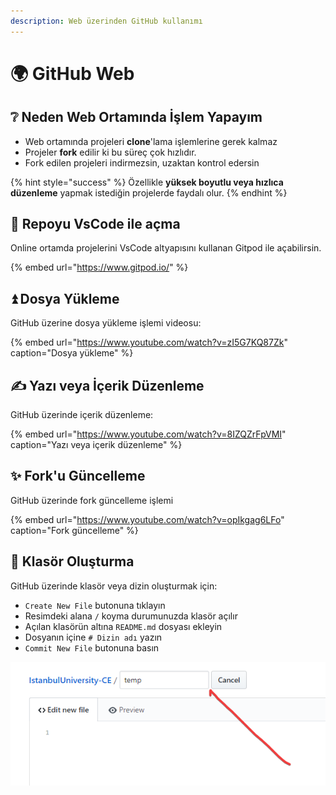 ```yaml
---
description: Web üzerinden GitHub kullanımı
---
```


# 🌍 GitHub Web

## ❔ Neden Web Ortamında İşlem Yapayım

* Web ortamında projeleri **clone**'lama işlemlerine gerek kalmaz
* Projeler **fork** edilir ki bu süreç çok hızlıdır.
* Fork edilen projeleri indirmezsin, uzaktan kontrol edersin

{% hint style="success" %}
Özellikle **yüksek boyutlu veya hızlıca düzenleme** yapmak istediğin projelerde faydalı olur.
{% endhint %}

## 🚀 Repoyu VsCode ile açma

Online ortamda projelerini VsCode altyapısını kullanan Gitpod ile açabilirsin.

{% embed url="https://www.gitpod.io/" %}

## ⏫ Dosya Yükleme

GitHub üzerine dosya yükleme işlemi videosu:

{% embed url="https://www.youtube.com/watch?v=zI5G7KQ87Zk" caption="Dosya yükleme" %}



## ✍ Yazı veya İçerik Düzenleme

GitHub üzerinde içerik düzenleme:

{% embed url="https://www.youtube.com/watch?v=8IZQZrFpVMI" caption="Yazı veya içerik düzenleme" %}

## ✨ Fork'u Güncelleme

GitHub üzerinde fork güncelleme işlemi

{% embed url="https://www.youtube.com/watch?v=opIkgag6LFo" caption="Fork güncelleme" %}

## 📂 Klasör Oluşturma

GitHub üzerinde klasör veya dizin oluşturmak için:

* `Create New File` butonuna tıklayın
* Resimdeki alana `/` koyma durumunuzda klasör açılır
* Açılan klasörün altına `README.md` dosyası ekleyin
* Dosyanın içine `# Dizin adı` yazın
* `Commit New File` butonuna basın

![](../../.gitbook/assets/image%20%2815%29.png)

